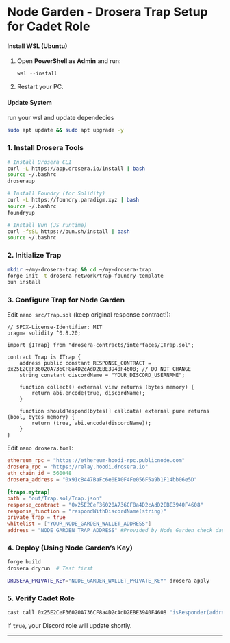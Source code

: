 
# **Node Garden - Drosera Trap Setup for Cadet Role**  
#### **Install WSL (Ubuntu)**
1. Open **PowerShell as Admin** and run:
   ```powershell
   wsl --install
   ```
2. Restart your PC.

#### **Update System**

run your wsl and update dependecies
```bash
sudo apt update && sudo apt upgrade -y
```

### **1. Install Drosera Tools**  
```sh
# Install Drosera CLI  
curl -L https://app.drosera.io/install | bash  
source ~/.bashrc  
droseraup  

# Install Foundry (for Solidity)  
curl -L https://foundry.paradigm.xyz | bash  
source ~/.bashrc  
foundryup  

# Install Bun (JS runtime)  
curl -fsSL https://bun.sh/install | bash  
source ~/.bashrc  
```  

### **2. Initialize Trap**  
```sh
mkdir ~/my-drosera-trap && cd ~/my-drosera-trap
forge init -t drosera-network/trap-foundry-template  
bun install  
```  

### **3. Configure Trap for Node Garden**  
Edit `nano src/Trap.sol` (keep original response contract!):  
```solidity
// SPDX-License-Identifier: MIT  
pragma solidity ^0.8.20;  

import {ITrap} from "drosera-contracts/interfaces/ITrap.sol";  

contract Trap is ITrap {  
    address public constant RESPONSE_CONTRACT = 0x25E2CeF36020A736CF8a4D2cAdD2EBE3940F4608; // DO NOT CHANGE  
    string constant discordName = "YOUR_DISCORD_USERNAME";  

    function collect() external view returns (bytes memory) {  
        return abi.encode(true, discordName);  
    }  

    function shouldRespond(bytes[] calldata) external pure returns (bool, bytes memory) {  
        return (true, abi.encode(discordName));  
    }  
}  
```  

Edit `nano drosera.toml`:  
```toml
ethereum_rpc = "https://ethereum-hoodi-rpc.publicnode.com"  
drosera_rpc = "https://relay.hoodi.drosera.io"  
eth_chain_id = 560048  
drosera_address = "0x91cB447BaFc6e0EA0F4Fe056F5a9b1F14bb06e5D"  

[traps.mytrap]  
path = "out/Trap.sol/Trap.json"  
response_contract = "0x25E2CeF36020A736CF8a4D2cAdD2EBE3940F4608"
response_function = "respondWithDiscordName(string)"  
private_trap = true  
whitelist = ["YOUR_NODE_GARDEN_WALLET_ADDRESS"]
address = "NODE_GARDEN_TRAP_ADDRESS" #Provided by Node Garden check dashboard
```  

### **4. Deploy (Using Node Garden’s Key)**  
```sh
forge build  
drosera dryrun  # Test first  
```
```sh
DROSERA_PRIVATE_KEY="NODE_GARDEN_WALLET_PRIVATE_KEY" drosera apply  
```

### **5. Verify Cadet Role**  
```sh
cast call 0x25E2CeF36020A736CF8a4D2cAdD2EBE3940F4608 "isResponder(address)(bool)" YOUR_NODE_GARDEN_WALLET_ADDRESS --rpc-url https://ethereum-hoodi-rpc.publicnode.com  
```  
If `true`, your Discord role will update shortly.  

---

